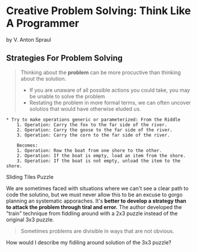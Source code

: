 # Creative Problem Solving: Think Like A Programmer
by  V. Anton Spraul

## Strategies For Problem Solving

> Thinking about the **problem** can be more procuctive than thinking about the solution.
> * If you are unaware of all possible actions you could take, you may be unable to solve the problem
> * Restating the problem in more formal terms, we can often uncover solutios that would have otherwise eluded us.
    
    * Try to make operations generic or parameterized: From the Riddle
        1. Operation: Carry the fox to the far side of the river.
        2. Operation: Carry the goose to the far side of the river.
        3. Operation: Carry the corn to the far side of the river.
        
        Becomes:
        1. Operation: Row the boat from one shore to the other.
        2. Operation: If the boat is empty, load an item from the shore.
        3. Operation: If the boat is not empty, unload the item to the shore.

Sliding Tiles Puzzle

We are sometimes faced with situations where we can't see a clear path to code the solutino, but we must never allow this to be an excuse to gorgo planning an systematic apporaches. It's **better to develop a strategy than to attack the problem through tiral and error.**
The author developed the "train" technique from fiddling around with a 2x3 puzzle instead of the original 3x3 puzzle.

> Sometimes problems are divisible in ways that are not obvious.

How would I describe my fidiling around solution of the 3x3 puzzle?
